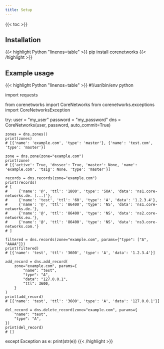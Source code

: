 ```yaml
---
title: Setup
---
```


<!-- spellchecker-disable -->
{{< toc >}}
<!-- spellchecker-enable -->

## Installation

<!-- prettier-ignore-start -->
<!-- spellchecker-disable -->
{{< highlight Python "linenos=table" >}}
pip install corenetworks
{{< /highlight >}}
<!-- spellchecker-enable -->
<!-- prettier-ignore-end -->

## Example usage

<!-- prettier-ignore-start -->
<!-- markdownlint-disable -->
<!-- spellchecker-disable -->
{{< highlight Python "linenos=table" >}}
#!/usr/bin/env python

import requests

from corenetworks import CoreNetworks
from corenetworks.exceptions import CoreNetworksException

try:
    user = "my_user"
    password = "my_password"
    dns = CoreNetworks(user, password, auto_commit=True)

    zones = dns.zones()
    print(zones)
    # [{'name': 'example.com', 'type': 'master'}, {'name': 'test.com', 'type': 'master'}]

    zone = dns.zone(zone="example.com")
    print(zone)
    # [{'active': True, 'dnssec': True, 'master': None, 'name': 'example.com', 'tsig': None, 'type': 'master'}]

    records = dns.records(zone="example.com")
    print(records)
    # [
    #     {'name': '@', 'ttl': '1800', 'type': 'SOA', 'data': 'ns1.core-networks.de. [...]'},
    #     {'name': 'test', 'ttl': '60', 'type': 'A', 'data': '1.2.3.4'},
    #     {'name': '@', 'ttl': '86400', 'type': 'NS', 'data': 'ns1.core-networks.de.'},
    #     {'name': '@', 'ttl': '86400', 'type': 'NS', 'data': 'ns2.core-networks.eu.'},
    #     {'name': '@', 'ttl': '86400', 'type': 'NS', 'data': 'ns3.core-networks.com.'}
    # ]

    filtered = dns.records(zone="example.com", params={"type": ["A", "AAAA"]})
    print(filtered)
    # [{'name': 'test', 'ttl': '3600', 'type': 'A', 'data': '1.2.3.4'}]

    add_record = dns.add_record(
        zone="example.com", params={
            "name": "test",
            "type": "A",
            "data": "127.0.0.1",
            "ttl": 3600,
        }
    )
    print(add_record)
    # [{'name': 'test', 'ttl': '3600', 'type': 'A', 'data': '127.0.0.1'}]

    del_record = dns.delete_record(zone="example.com", params={
        "name": "test",
        "type": "A",
    })
    print(del_record)
    # []

except Exception as e:
    print(str(e))
{{< /highlight >}}
<!-- spellchecker-enable -->
<!-- markdownlint-restore -->
<!-- prettier-ignore-end -->
